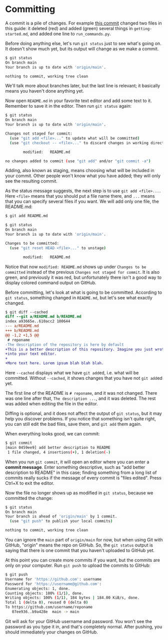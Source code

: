 # Committing

A commit is a pile of changes. For example
[this commit](https://github.com/Akuli/git-guide/commit/07ee936f719060550b2033ac6501b31d52b8f627)
changed two files in this guide:
it deleted (red) and added (green) several things in `getting-started.md`,
and added one line to `run_commands.py`.

Before doing anything else, let's run `git status` just to see what's going on.
It doesn't show much yet, but its output will change as we make a commit.

```sh
$ git status
On branch main
Your branch is up to date with 'origin/main'.

nothing to commit, working tree clean
```

We'll talk more about branches later, but the last line is relevant;
it basically means you haven't done anything yet.

Now open `README.md` in your favorite text editor and add some text to it.
Remember to save it in the editor.
Then run `git status` again:

```sh
$ git status
On branch main
Your branch is up to date with 'origin/main'.

Changes not staged for commit:
  (use "git add <file>..." to update what will be committed)
  (use "git checkout -- <file>..." to discard changes in working directory)

        modified:   README.md

no changes added to commit (use "git add" and/or "git commit -a")
```

Adding, also known as staging, means choosing what will be included in your commit.
Other people won't know what you have added; they will only see the resulting commit.

As the status message suggests, the next step is to use `git add <file>...`.
Here `<file>` means that you should put a file name there,
and `...` means that you can specify several files if you want.
We will add only one file, the README.md:

```sh
$ git add README.md

$ git status
On branch main
Your branch is up to date with 'origin/main'.

Changes to be committed:
  (use "git reset HEAD <file>..." to unstage)

        modified:   README.md

```

Notice that now `modified: README.md` shows up under `Changes to be committed`
instead of the previous `Changes not staged for commit`.
It is also green, and previously it was red,
but unfortunately there isn't a good way to display colored command output on GitHub.

Before committing, let's look at what is going to be committed.
According to `git status`, something changed in `README.md`, but let's see what exactly changed.

```diff
$ git diff --cached
diff --git a/README.md b/README.md
index a93665e..610acc2 100644
--- a/README.md
+++ b/README.md
@@ -1,2 +1,5 @@
 # reponame
-The description of the repository is here by default
+This is a better description of this repository. Imagine you just wrote it
+into your text editor.
+
+More text here. Lorem ipsum blah blah blah.
```

Here `--cached` displays what we have `git add`ed, i.e. what will be committed.
Without `--cached`, it shows changes that you have not `git add`ed yet.

The first line of the README is `# reponame`, and it was not changed.
There was one line after that, `The description ...`, and it was deleted.
The rest was added when editing the file in the editor.

Diffing is optional, and it does not affect the output of `git status`,
but it may help you discover problems.
If you notice that something isn't quite right,
you can still edit the bad files, save them, and `git add` them again.

When everything looks good, we can commit:

```sh
$ git commit
[main 0459ee9] add better description to README
 1 file changed, 4 insertions(+), 1 deletion(-)
```

When you run `git commit`, it will open an editor where you can enter a **commit message**.
Enter something descriptive, such as "add better description to README" in this case;
finding something from a long list of commits really sucks if the message of every commit is "files edited".
Press Ctrl+X to exit the editor.

Now the file no longer shows up as modified in `git status`, because we committed the change:

```sh
$ git status
On branch main
Your branch is ahead of 'origin/main' by 1 commit.
  (use "git push" to publish your local commits)

nothing to commit, working tree clean
```

You can ignore the `main` part of `origin/main` for now,
but when using Git with GitHub, "origin" means the repo on GitHub.
So, the `git status` output is saying that there is one commit
that you haven't uploaded to GitHub yet.

At this point you can create more commits if you want,
but the commits are only on your computer.
Run `git push` to upload the commits to GitHub:

```sh
$ git push
Username for 'https://github.com': username
Password for 'https://username@github.com':
Enumerating objects: 1, done.
Counting objects: 100% (1/1), done.
Writing objects: 100% (1/1), 184 bytes | 184.00 KiB/s, done.
Total 1 (delta 0), reused 0 (delta 0)
To https://github.com/username/reponame
   07ee936..b9a428e  main -> main
```

Git will ask for your GitHub username and password.
You won't see the password as you type it in, and that's completely normal.
After pushing, you should immediately your changes on GitHub.
